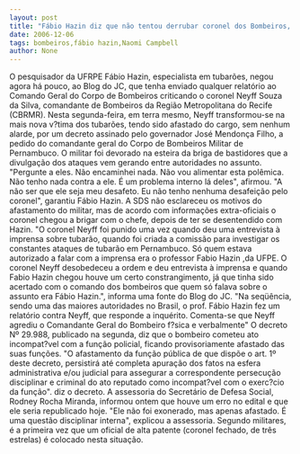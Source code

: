 ```yaml
---
layout: post
title: "Fábio Hazin diz que não tentou derrubar coronel dos Bombeiros, na polêmica dos tubarões"
date: 2006-12-06
tags: bombeiros,fábio hazin,Naomi Campbell
author: None
---
```

O pesquisador da UFRPE Fábio Hazin, especialista em tubarões, negou agora há pouco, ao Blog do JC, que tenha enviado qualquer relatório ao Comando Geral do Corpo de Bombeiros criticando o coronel Neyff Souza da Silva, comandante de Bombeiros da Região Metropolitana do Recife (CBRMR). 
Nesta segunda-feira, em terra mesmo, Neyff transformou-se na mais nova v?tima dos tubarões, tendo sido afastado do cargo, sem nenhum alarde, por um decreto assinado pelo governador José Mendonça Filho, a pedido do comandante geral do Corpo de Bombeiros Militar de Pernambuco. O militar foi devorado na esteira da briga de bastidores que a divulgação dos ataques vem gerando entre autoridades no assunto.
\"Pergunte a eles. Não encaminhei nada. Não vou alimentar esta polêmica. Não tenho nada contra a ele. É um problema interno lá deles\", afirmou. \"A não ser que ele seja meu desafeto. Eu não tenho nenhuma desafeição pelo coronel\", garantiu Fábio Hazin.
A SDS não esclareceu os motivos do afastamento do militar, mas de acordo com informações extra-oficiais o coronel chegou a brigar com o chefe, depois de ter se desentendido com Hazin.
\"O coronel Neyff foi punido uma vez quando deu uma entrevista à imprensa sobre tubarão, quando foi criada a comissão para investigar os constantes ataques de tubarão em Pernambuco. Só quem estava autorizado a falar com a imprensa era o professor Fabio Hazin ,da UFPE. O coronel Neyff desobedeceu a ordem e deu entrevista à imprensa e quando Fabio Hazin chegou houve um certo constrangimento, já que tinha sido acertado com o comando dos bombeiros que quem só falava sobre o assunto era Fábio Hazin.\", informa uma fonte do Blog do JC.
\"Na seqüência, sendo uma das maiores autoridades no Brasil, o prof. Fábio Hazin fez um relatório contra Neyff, que responde a inquérito. Comenta-se que Neyff agrediu o Comandante Geral do Bombeiro f?sica e verbalmente\"
O
 decreto Nº 29.988, publicado na segunda, diz que o bombeiro cometeu ato incompat?vel com a função policial, ficando provisoriamente afastado das suas funções. \"O afastamento da função pública de que dispõe o art. 1º deste decreto, persistirá até completa apuração dos fatos na esfera administrativa e/ou judicial para assegurar a correspondente persecução disciplinar e criminal do ato reputado como incompat?vel com o exerc?cio da função\". diz o decreto.
A assessoria do Secretário de Defesa Social, Rodney Rocha Miranda, informou ontem que houve um erro no edital e que ele seria republicado hoje. \"Ele não foi exonerado, mas apenas afastado. É uma questão disciplinar interna\", explicou a assessoria.
Segundo militares, é a primeira vez que um oficial de alta patente (coronel fechado, de três estrelas) é colocado nesta situação. 